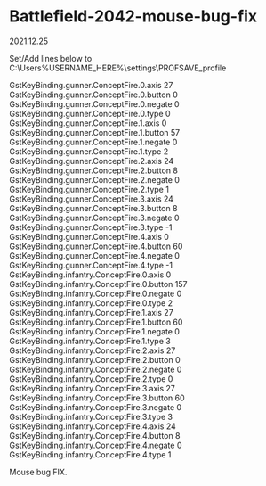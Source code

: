 # Battlefield-2042-mouse-bug-fix

2021.12.25

Set/Add lines below to 
C:\Users\%USERNAME_HERE%\settings\PROFSAVE_profile 


GstKeyBinding.gunner.ConceptFire.0.axis 27
GstKeyBinding.gunner.ConceptFire.0.button 0
GstKeyBinding.gunner.ConceptFire.0.negate 0
GstKeyBinding.gunner.ConceptFire.0.type 0
GstKeyBinding.gunner.ConceptFire.1.axis 0
GstKeyBinding.gunner.ConceptFire.1.button 57
GstKeyBinding.gunner.ConceptFire.1.negate 0
GstKeyBinding.gunner.ConceptFire.1.type 2
GstKeyBinding.gunner.ConceptFire.2.axis 24
GstKeyBinding.gunner.ConceptFire.2.button 8
GstKeyBinding.gunner.ConceptFire.2.negate 0
GstKeyBinding.gunner.ConceptFire.2.type 1
GstKeyBinding.gunner.ConceptFire.3.axis 24
GstKeyBinding.gunner.ConceptFire.3.button 8
GstKeyBinding.gunner.ConceptFire.3.negate 0
GstKeyBinding.gunner.ConceptFire.3.type -1
GstKeyBinding.gunner.ConceptFire.4.axis 0
GstKeyBinding.gunner.ConceptFire.4.button 60
GstKeyBinding.gunner.ConceptFire.4.negate 0
GstKeyBinding.gunner.ConceptFire.4.type -1
GstKeyBinding.infantry.ConceptFire.0.axis 0
GstKeyBinding.infantry.ConceptFire.0.button 157
GstKeyBinding.infantry.ConceptFire.0.negate 0
GstKeyBinding.infantry.ConceptFire.0.type 2
GstKeyBinding.infantry.ConceptFire.1.axis 27
GstKeyBinding.infantry.ConceptFire.1.button 60
GstKeyBinding.infantry.ConceptFire.1.negate 0
GstKeyBinding.infantry.ConceptFire.1.type 3
GstKeyBinding.infantry.ConceptFire.2.axis 27
GstKeyBinding.infantry.ConceptFire.2.button 0
GstKeyBinding.infantry.ConceptFire.2.negate 0
GstKeyBinding.infantry.ConceptFire.2.type 0
GstKeyBinding.infantry.ConceptFire.3.axis 27
GstKeyBinding.infantry.ConceptFire.3.button 60
GstKeyBinding.infantry.ConceptFire.3.negate 0
GstKeyBinding.infantry.ConceptFire.3.type 3
GstKeyBinding.infantry.ConceptFire.4.axis 24
GstKeyBinding.infantry.ConceptFire.4.button 8
GstKeyBinding.infantry.ConceptFire.4.negate 0
GstKeyBinding.infantry.ConceptFire.4.type 1


Mouse bug FIX.
